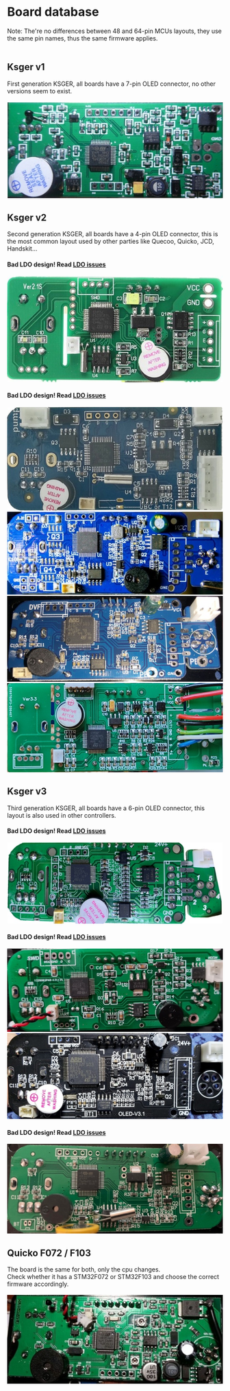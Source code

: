 # Board database 
Note: The're no differences between 48 and 64-pin MCUs layouts, they use the same pin names, thus the same firmware applies.<br><br> 
## Ksger v1
First generation KSGER, all boards have a 7-pin OLED connector, no other versions seem to exist.<br>
<br>
<img src="/Readme_files/boards/ksger_v1.jpg">
<br>
## Ksger v2
Second generation KSGER, all boards have a 4-pin OLED connector, this is the most common layout used by other parties like Quecoo, Quicko, JCD, Handskit...

#### **Bad LDO design! Read [LDO issues](https://github.com/deividAlfa/stm32_soldering_iron_controller#ksger-self-resetting)**
<img src="/Readme_files/boards/ksger_v2_1.jpg">

#### **Bad LDO design! Read [LDO issues](https://github.com/deividAlfa/stm32_soldering_iron_controller#ksger-self-resetting)**
<img src="/Readme_files/boards/ksger_v2_2.jpg">
<br>
<img src="/Readme_files/boards/ksger_v2_3.jpg">
<br>
<img src="/Readme_files/boards/ksger_v2_4.jpg">
<br>
<img src="/Readme_files/boards/ksger_v2_5.jpg">

## Ksger v3
Third generation KSGER, all boards have a 6-pin OLED connector, this layout is also used in other controllers.<br>

#### **Bad LDO design! Read [LDO issues](https://github.com/deividAlfa/stm32_soldering_iron_controller#ksger-self-resetting)**
<img src="/Readme_files/boards/ksger_v3_1.jpg">

#### **Bad LDO design! Read [LDO issues](https://github.com/deividAlfa/stm32_soldering_iron_controller#ksger-self-resetting)**
<img src="/Readme_files/boards/ksger_v3_2.jpg">
<br>
<img src="/Readme_files/boards/ksger_v3_3.jpg">

#### **Bad LDO design! Read [LDO issues](https://github.com/deividAlfa/stm32_soldering_iron_controller#ksger-self-resetting)**
<img src="/Readme_files/boards/ksger_v3_4.jpg">

## Quicko F072 / F103
The board is the same for both, only the cpu changes.<br>
Check whether it has a STM32F072 or STM32F103 and choose the correct firmware accordingly.<br>
<br>
<img src="/Readme_files/boards/quicko.jpg">
<br>
